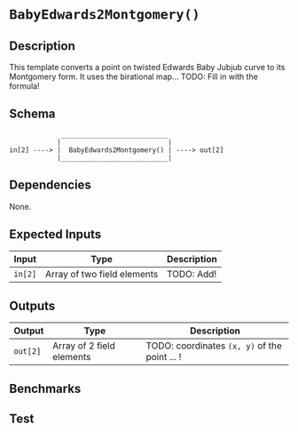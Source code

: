 # `BabyEdwards2Montgomery()`

## Description

This template converts a point on twisted Edwards Baby Jubjub curve to its Montgomery form. It uses the birational map... TODO: Fill in with the formula! 

## Schema

```
             ___________________________     
            |                           |
in[2] ----> |  BabyEdwards2Montgomery() | ----> out[2]
            |___________________________|
```

## Dependencies

None.

## Expected Inputs

| Input         | Type           | Description         |                                            
| ------------- | -------------  | -------------       | 
| `in[2]`       | Array of two field elements  | TODO: Add!  |

## Outputs

| Output        | Type           | Description     |
| ------------- | -------------  | ----------      | 
| `out[2]`      | Array of 2 field elements  | TODO: coordinates `(x, y)` of the point ... ! |

## Benchmarks 

## Test